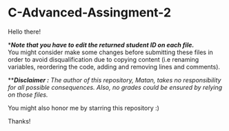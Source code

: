 # C-Advanced-Assingment-2
Hello there!

\****Note that you have to edit the returned student ID on each file.***</br>
You might consider make some changes before submitting these files in order to avoid disqualification due to copying content (i.e renaming variables, reordering the code, adding and removing lines and comments).

\*\****Disclaimer :** The author of this repository, Matan, takes no responsibility for all possible consequences. Also, no grades could be ensured by relying on those files.*

You might also honor me by starring this repository :)

Thanks!
